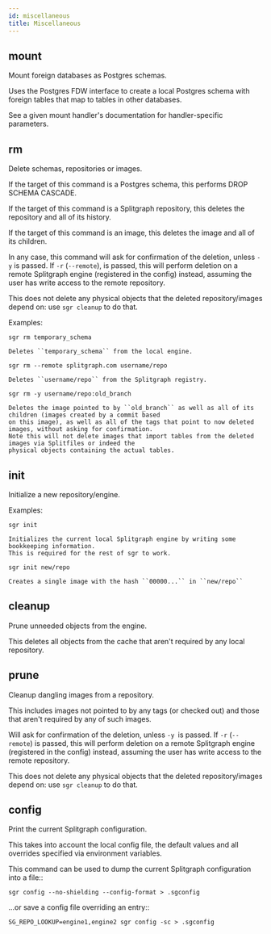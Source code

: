 ```yaml
---
id: miscellaneous
title: Miscellaneous
---
```


## mount
Mount foreign databases as Postgres schemas.

Uses the Postgres FDW interface to create a local Postgres schema with foreign tables that map
to tables in other databases.

See a given mount handler's documentation for handler-specific parameters.

## rm
Delete schemas, repositories or images.

If the target of this command is a Postgres schema, this performs DROP SCHEMA CASCADE.

If the target of this command is a Splitgraph repository, this deletes the repository and all of its history.

If the target of this command is an image, this deletes the image and all of its children.

In any case, this command will ask for confirmation of the deletion, unless ``-y`` is passed. If ``-r``
(``--remote``), is passed, this will perform deletion on a remote Splitgraph engine (registered in the config)
instead, assuming the user has write access to the remote repository.

This does not delete any physical objects that the deleted repository/images depend on:
use ``sgr cleanup`` to do that.

Examples:

``sgr rm temporary_schema``

    Deletes ``temporary_schema`` from the local engine.

``sgr rm --remote splitgraph.com username/repo``

    Deletes ``username/repo`` from the Splitgraph registry.

``sgr rm -y username/repo:old_branch``

    Deletes the image pointed to by ``old_branch`` as well as all of its children (images created by a commit based
    on this image), as well as all of the tags that point to now deleted images, without asking for confirmation.
    Note this will not delete images that import tables from the deleted images via Splitfiles or indeed the
    physical objects containing the actual tables.

## init
Initialize a new repository/engine.

Examples:

``sgr init``

    Initializes the current local Splitgraph engine by writing some bookkeeping information.
    This is required for the rest of sgr to work.

``sgr init new/repo``

    Creates a single image with the hash ``00000...`` in ``new/repo``

## cleanup
Prune unneeded objects from the engine.

This deletes all objects from the cache that aren't required by any local repository.

## prune
Cleanup dangling images from a repository.

This includes images not pointed to by any tags (or checked out) and those that aren't required by any of
such images.

Will ask for confirmation of the deletion, unless ``-y ``is passed. If ``-r`` (``--remote``) is
passed, this will perform deletion on a remote Splitgraph engine (registered in the config) instead, assuming
the user has write access to the remote repository.

This does not delete any physical objects that the deleted repository/images depend on:
use ``sgr cleanup`` to do that.

## config
Print the current Splitgraph configuration.

This takes into account the local config file, the default values
and all overrides specified via environment variables.

This command can be used to dump the current Splitgraph configuration into a file::

    sgr config --no-shielding --config-format > .sgconfig

...or save a config file overriding an entry::

    SG_REPO_LOOKUP=engine1,engine2 sgr config -sc > .sgconfig


